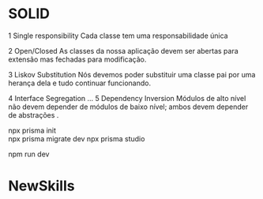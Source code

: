 # SOLID

1 Single responsibility
    Cada classe tem uma responsabilidade única

2 Open/Closed
    As classes da nossa aplicação devem ser abertas para extensão mas fechadas para modificação.

3 Liskov Substitution
    Nós devemos poder substituir uma classe pai por uma herança dela e tudo continuar funcionando.

4 Interface Segregation
...
5 Dependency Inversion
    Módulos de alto nível não devem depender de módulos de baixo nível; ambos devem depender de abstrações .


npx prisma init  
npx prisma migrate dev
npx prisma studio

npm run dev

# NewSkills